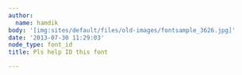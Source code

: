 ```yaml
---
author:
  name: hamdik
body: '[img:sites/default/files/old-images/fontsample_3626.jpg]'
date: '2013-07-30 11:29:03'
node_type: font_id
title: Pls help ID this font

---
```

